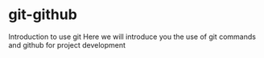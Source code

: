 # git-github
Introduction to use git
Here we will introduce you the use of git commands and github for project development
